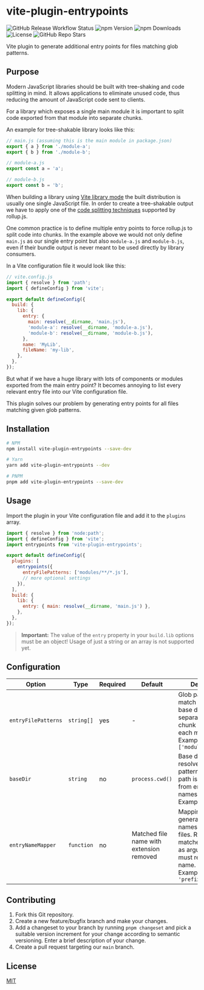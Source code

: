 # vite-plugin-entrypoints

![GitHub Release Workflow Status](https://img.shields.io/github/actions/workflow/status/georgwittberger/vite-plugin-entrypoints/release.yml?branch=main)
![npm Version](https://img.shields.io/npm/v/vite-plugin-entrypoints)
![npm Downloads](https://img.shields.io/npm/dw/vite-plugin-entrypoints)
![License](https://img.shields.io/github/license/georgwittberger/vite-plugin-entrypoints)
![GitHub Repo Stars](https://img.shields.io/github/stars/georgwittberger/vite-plugin-entrypoints?style=social)

Vite plugin to generate additional entry points for files matching glob patterns.

## Purpose

Modern JavaScript libraries should be built with tree-shaking and code splitting in mind. It allows applications to eliminate unused code, thus reducing the amount of JavaScript code sent to clients.

For a library which exposes a single main module it is important to split code exported from that module into separate chunks.

An example for tree-shakable library looks like this:

```js
// main.js (assuming this is the main module in package.json)
export { a } from './module-a';
export { b } from './module-b';

// module-a.js
export const a = 'a';

// module-b.js
export const b = 'b';
```

When building a library using [Vite library mode](https://vitejs.dev/guide/build.html#library-mode) the built distribution is usually one single JavaScript file. In order to create a tree-shakable output we have to apply one of the [code splitting techniques](https://rollupjs.org/guide/en/#code-splitting) supported by rollup.js.

One common practice is to define multiple entry points to force rollup.js to split code into chunks. In the example above we would not only define `main.js` as our single entry point but also `module-a.js` and `module-b.js`, even if their bundle output is never meant to be used directly by library consumers.

In a Vite configuration file it would look like this:

```js
// vite.config.js
import { resolve } from 'path';
import { defineConfig } from 'vite';

export default defineConfig({
  build: {
    lib: {
      entry: {
        main: resolve(__dirname, 'main.js'),
        'module-a': resolve(__dirname, 'module-a.js'),
        'module-b': resolve(__dirname, 'module-b.js'),
      },
      name: 'MyLib',
      fileName: 'my-lib',
    },
  },
});
```

But what if we have a huge library with lots of components or modules exported from the main entry point? It becomes annoying to list every relevant entry file into our Vite configuration file.

This plugin solves our problem by generating entry points for all files matching given glob patterns.

## Installation

```bash
# NPM
npm install vite-plugin-entrypoints --save-dev

# Yarn
yarn add vite-plugin-entrypoints --dev

# PNPM
pnpm add vite-plugin-entrypoints --save-dev
```

## Usage

Import the plugin in your Vite configuration file and add it to the `plugins` array.

```js
import { resolve } from 'node:path';
import { defineConfig } from 'vite';
import entrypoints from 'vite-plugin-entrypoints';

export default defineConfig({
  plugins: [
    entrypoints({
      entryFilePatterns: ['modules/**/*.js'],
      // more optional settings
    }),
  ],
  build: {
    lib: {
      entry: { main: resolve(__dirname, 'main.js') },
    },
  },
});
```

> **Important:** The value of the `entry` property in your `build.lib` options must be an object! Usage of just a string or an array is not supported yet.

## Configuration

| Option              | Type       | Required | Default                                  | Description                                                                                                                                                             |
| ------------------- | ---------- | -------- | ---------------------------------------- | ----------------------------------------------------------------------------------------------------------------------------------------------------------------------- |
| `entryFilePatterns` | `string[]` | yes      | -                                        | Glob patterns to match entry files in base directory. A separate entry chunk is created for each matching file.<br/>Example: `['modules/**/*.js']`                      |
| `baseDir`           | `string`   | no       | `process.cwd()`                          | Base directory to resolve entry file patterns from. This path is stripped from entry file names.<br/>Example: `'src'`                                                   |
| `entryNameMapper`   | `function` | no       | Matched file name with extension removed | Mapping function to generate entry names for entry files. Receives matched file name as argument and must return new file name.<br/>Example: `name => 'prefix/' + name` |

## Contributing

1. Fork this Git repository.
2. Create a new feature/bugfix branch and make your changes.
3. Add a changeset to your branch by running `pnpm changeset` and pick a suitable version increment for your change according to semantic versioning. Enter a brief description of your change.
4. Create a pull request targeting our `main` branch.

## License

[MIT](https://opensource.org/licenses/MIT)
